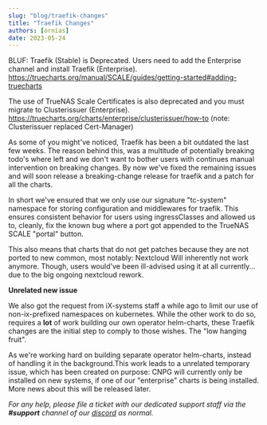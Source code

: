 ```yaml
---
slug: "blog/traefik-changes"
title: "Traefik Changes"
authors: [ornias]
date: 2023-05-24
---
```


BLUF: Traefik (Stable) is Deprecated. Users need to add the Enterprise channel and install Traefik (Enterprise).
https://truecharts.org/manual/SCALE/guides/getting-started#adding-truecharts

The use of TrueNAS Scale Certificates is also deprecated and you must migrate to Clusterissuer (Enterprise).
https://truecharts.org/charts/enterprise/clusterissuer/how-to
(note: Clusterissuer replaced Cert-Manager)

As some of you might've noticed, Traefik has been a bit outdated the last few weeks.
The reason behind this, was a multitude of potentially breaking todo's where left and we don't want to bother users with continues manual intervention on breaking changes.
By now we've fixed the remaining issues and will soon release a breaking-change release for traefik and a patch for all the charts.

In short we've ensured that we only use our signature "tc-system" namespace for storing configuration and middlewares for traefik. This ensures consistent behavior for users using ingressClasses and allowed us to, cleanly, fix the known bug where a port got appended to the TrueNAS SCALE "portal" button.

This also means that charts that do not get patches because they are not ported to new common, most notably: Nextcloud
Will inherently not work anymore. Though, users would've been ill-advised using it at all currently... due to the big ongoing nextcloud rework.

**Unrelated new issue**

We also got the request from iX-systems staff a while ago to limit our use of non-ix-prefixed namespaces on kubernetes. While the other work to do so, requires a **lot** of work building our own operator helm-charts, these Traefik changes are the initial step to comply to those wishes. The "low hanging fruit".

As we're working hard on building separate operator helm-charts, instead of handling it in the background.This work leads to a unrelated temporary issue, which has been created on purpose: CNPG will currently only be installed on new systems, if one of our "enterprise" charts is being installed.
More news about this will be released later.

_For any help, please file a ticket with our dedicated support staff via the **#support** channel of our [discord](https://discord.gg/tVsPTHWTtr) as normal._
